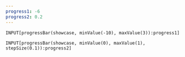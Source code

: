 ```yaml
---
progress1: -6
progress2: 0.2
---
```


```meta-bind
INPUT[progressBar(showcase, minValue(-10), maxValue(3)):progress1]
```


```meta-bind
INPUT[progressBar(showcase, minValue(0), maxValue(1), stepSize(0.1)):progress2]
```



